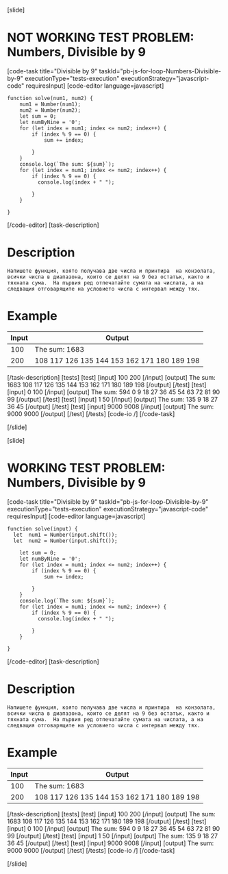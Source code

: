 [slide]
# NOT WORKING TEST PROBLEM:  Numbers, Divisible by 9

[code-task title="Divisible by 9" taskId="pb-js-for-loop-Numbers-Divisible-by-9" executionType="tests-execution" executionStrategy="javascript-code" requiresInput]
[code-editor language=javascript]
```
function solve(num1, num2) {
    num1 = Number(num1);
    num2 = Number(num2);
    let sum = 0;
    let numByNine = '0';
    for (let index = num1; index <= num2; index++) {
        if (index % 9 == 0) {
            sum += index;
            
        }
    }
    console.log(`The sum: ${sum}`);
    for (let index = num1; index <= num2; index++) {
        if (index % 9 == 0) {
          console.log(index + " ");  
            
        }
    }
    
}
```
[/code-editor]
[task-description]
# Description

`Напишете функция, която получава две числа и принтира  на конзолата, всички числа в диапазона, които се делят на 9 без остатък, както и тяхната сума.  На първия ред отпечатайте сумата на числата, а на следващия отговарящите на условието числа с интервал между тях.`

# Example
| **Input** | **Output** |
| --- | --- |
|100| The sum: 1683 |
|200|108 117 126 135 144 153 162 171 180 189 198|

[/task-description]
[tests]
[test]
[input]
100
200
[/input]
[output]
The sum: 1683
108
117
126
135
144
153
162
171
180
189
198
[/output]
[/test]
[test]
[input]
0
100
[/input]
[output]
The sum: 594
0
9
18
27
36
45
54
63
72
81
90
99
[/output]
[/test]
[test]
[input]
1
50
[/input]
[output]
The sum: 135
9
18
27
36
45
[/output]
[/test]
[test]
[input]
9000
9008
[/input]
[output]
The sum: 9000
9000
[/output]
[/test]
[/tests]
[code-io /]
[/code-task]

[/slide]

[slide]
# WORKING TEST PROBLEM:  Numbers, Divisible by 9

[code-task title="Divisible by 9" taskId="pb-js-for-loop-Divisible-by-9" executionType="tests-execution" executionStrategy="javascript-code" requiresInput]
[code-editor language=javascript]
```
function solve(input) {
  let  num1 = Number(input.shift());
  let  num2 = Number(input.shift());
  
    let sum = 0;
    let numByNine = '0';
    for (let index = num1; index <= num2; index++) {
        if (index % 9 == 0) {
            sum += index;
            
        }
    }
    console.log(`The sum: ${sum}`);
    for (let index = num1; index <= num2; index++) {
        if (index % 9 == 0) {
          console.log(index + " ");  
            
        }
    }
    
}
```
[/code-editor]
[task-description]
# Description

`Напишете функция, която получава две числа и принтира  на конзолата, всички числа в диапазона, които се делят на 9 без остатък, както и тяхната сума.  На първия ред отпечатайте сумата на числата, а на следващия отговарящите на условието числа с интервал между тях.`

# Example
| **Input** | **Output** |
| --- | --- |
|100| The sum: 1683 |
|200|108 117 126 135 144 153 162 171 180 189 198|

[/task-description]
[tests]
[test]
[input]
100
200
[/input]
[output]
The sum: 1683
108
117
126
135
144
153
162
171
180
189
198
[/output]
[/test]
[test]
[input]
0
100
[/input]
[output]
The sum: 594
0
9
18
27
36
45
54
63
72
81
90
99
[/output]
[/test]
[test]
[input]
1
50
[/input]
[output]
The sum: 135
9
18
27
36
45
[/output]
[/test]
[test]
[input]
9000
9008
[/input]
[output]
The sum: 9000
9000
[/output]
[/test]
[/tests]
[code-io /]
[/code-task]

[/slide]

